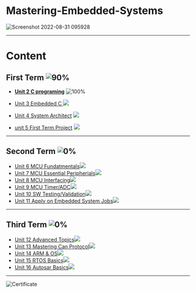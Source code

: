 # Mastering-Embedded-Systems

![Screenshot 2022-08-31 095928](https://user-images.githubusercontent.com/85059419/187625016-ed3e7b39-6ea4-4d3d-af0b-52b2d8296e25.png)


*******
# Content 

## **First Term** ![90%](https://progress-bar.dev/100/?title=Done)


* **[Unit 2 C programing](https://github.com/KyrilllosPhelopos/Mastering-Embedded-Systems/tree/1032d9d28882df12870355d0d769206e58b2f5a6/Unit_2%20C%20programming)**
![100%](https://progress-bar.dev/100/)<br>


* [Unit 3 Embedded C ](https://github.com/KyrilllosPhelopos/Mastering-Embedded-Systems/tree/master/Unit_3%20Embedded%20C) ![](https://progress-bar.dev/100)<br>


* [Unit 4 System Architect](https://github.com/KyrilllosPhelopos/Mastering-Embedded-Systems/tree/master/Unit_4%20System%20Architecture) ![](https://progress-bar.dev/100)<br>


* [unit 5 First Term Project](https://github.com/KyrilllosPhelopos/Mastering-Embedded-Systems/tree/master/Unit_5%20First%20Term%20Projects) ![](https://progress-bar.dev/100)<br>


***
## **Second Term** ![0%](https://progress-bar.dev/20/?title=ON_Progress)

* [Unit 6 MCU Fundatmentals](https://github.com/KyrilllosPhelopos/Mastering-Embedded-Systems/tree/master/Unit_6%20MCU%20Fundamentals)![](https://us-central1-progress-markdown.cloudfunctions.net/progress/100)<br>
* [Unit 7 MCU Essential Peripherials](https://github.com/KyrilllosPhelopos/Mastering-Embedded-Systems)![](https://us-central1-progress-markdown.cloudfunctions.net/progress/0)<br>
* [Unit 8 MCU Interfacing](https://github.com/KyrilllosPhelopos/Mastering-Embedded-Systems)![](https://us-central1-progress-markdown.cloudfunctions.net/progress/0)<br>
* [Unit 9 MCU Timer/ADC](https://github.com/KyrilllosPhelopos/Mastering-Embedded-Systems)![](https://us-central1-progress-markdown.cloudfunctions.net/progress/0)<br>
* [Unit 10 SW Testing/Validation](https://github.com/KyrilllosPhelopos/Mastering-Embedded-Systems)![](https://us-central1-progress-markdown.cloudfunctions.net/progress/0)<br>
* [Unit 11 Apply on Embedded System Jobs](https://github.com/KyrilllosPhelopos/Mastering-Embedded-Systems)![](https://us-central1-progress-markdown.cloudfunctions.net/progress/0)<br>

***
## **Third Term** ![0%](https://progress-bar.dev/0/?title=Soon)

* [Unit 12 Advanced Topics](https://github.com/KyrilllosPhelopos/Mastering-Embedded-Systems)![](https://us-central1-progress-markdown.cloudfunctions.net/progress/0)<br>
* [Unit 13 Mastering Can Protocol](https://github.com/KyrilllosPhelopos/Mastering-Embedded-Systems)![](https://us-central1-progress-markdown.cloudfunctions.net/progress/0)<br>
* [Unit 14 ARM & OS](https://github.com/KyrilllosPhelopos/Mastering-Embedded-Systems)![](https://us-central1-progress-markdown.cloudfunctions.net/progress/0)<br>
* [Unit 15 RTOS Basics](https://github.com/KyrilllosPhelopos/Mastering-Embedded-Systems)![](https://us-central1-progress-markdown.cloudfunctions.net/progress/0)<br>
* [Unit 16 Autosar Basics](https://github.com/KyrilllosPhelopos/Mastering-Embedded-Systems)![](https://us-central1-progress-markdown.cloudfunctions.net/progress/0)<br>
***

![Certificate](https://user-images.githubusercontent.com/85059419/182784606-b37d4479-76c4-4dd7-ac9d-65596a50def1.png)
